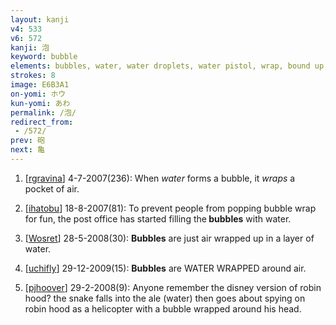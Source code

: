```yaml
---
layout: kanji
v4: 533
v6: 572
kanji: 泡
keyword: bubble
elements: bubbles, water, water droplets, water pistol, wrap, bound up, snake, self
strokes: 8
image: E6B3A1
on-yomi: ホウ
kun-yomi: あわ
permalink: /泡/
redirect_from:
 - /572/
prev: 砲
next: 亀
---
```


1) [<a href="http://kanji.koohii.com/profile/rgravina">rgravina</a>] 4-7-2007(236): When <em>water</em> forms a bubble, it <em>wraps</em> a pocket of air.

2) [<a href="http://kanji.koohii.com/profile/ihatobu">ihatobu</a>] 18-8-2007(81): To prevent people from popping bubble wrap for fun, the post office has started filling the<strong> bubbles</strong> with water.

3) [<a href="http://kanji.koohii.com/profile/Wosret">Wosret</a>] 28-5-2008(30): <strong>Bubbles</strong> are just air wrapped up in a layer of water.

4) [<a href="http://kanji.koohii.com/profile/uchifly">uchifly</a>] 29-12-2009(15): <strong>Bubbles</strong> are WATER WRAPPED around air.

5) [<a href="http://kanji.koohii.com/profile/pjhoover">pjhoover</a>] 29-2-2008(9): Anyone remember the disney version of robin hood? the snake falls into the ale (water) then goes about spying on robin hood as a helicopter with a bubble wrapped around his head.

